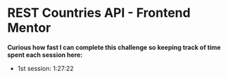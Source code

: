 # REST Countries API - Frontend Mentor

<b>Curious how fast I can complete this challenge so keeping track of time spent each session here:</b>
<ul>
    <li>1st session: 1:27:22</li>
</ul>
